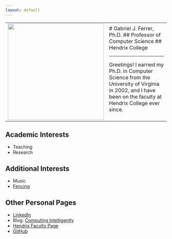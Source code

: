 ```yaml
---
layout: default
---
```


<table>
<tr>
<td>
<img src="{{site.baseurl}}/assets/images/selfAtBeach.png" width="300"/>
</td>

<td>
# Gabriel J. Ferrer, Ph.D.
## Professor of Computer Science
## Hendrix College

<hr/>

Greetings! I earned my Ph.D. in Computer Science from the University of Virginia in 2002, and I have been on the faculty at Hendrix College ever since. 
</td>
</tr>
</table>

## Academic Interests
* Teaching
* Research

## Additional Interests
* Music
* [Fencing](https://cafencing.squarespace.com/?fbclid=IwAR2W1-yiyoj-bEjRaJGeumUSiK6R83jP7-ajcp9QCbIlkqqLR1GtkaSIAu0)

## Other Personal Pages
* [LinkedIn](https://www.linkedin.com/in/gabriel-ferrer-8154968)
* Blog: [Computing Intelligently](http://gjf2a.blogspot.com)
* [Hendrix Faculty Page](https://www.hendrix.edu/mathcs/profile.aspx?id=70718)
* [GitHub](https://github.com/gjf2a)
